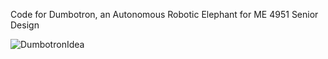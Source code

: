 Code for Dumbotron, an Autonomous Robotic Elephant for ME 4951 Senior Design

![DumbotronIdea](https://user-images.githubusercontent.com/52638608/115669973-8586b680-a30e-11eb-94de-0bf9422b9d0d.png)
